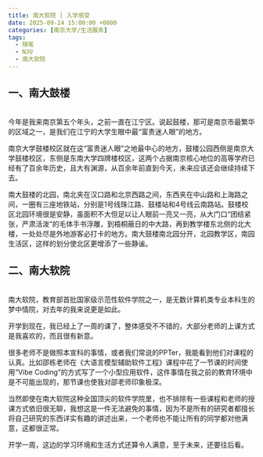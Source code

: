 ```yaml
---
title: 南大软院 | 入学感受
date: 2025-09-24 15:00:00 +0800
categories: [南京大学/生活服务]
tags: 
  - 随笔
  - NJU
  - 南大软院
---
```


## 一、南大鼓楼
<br>
今年是我来南京第五个年头，之前一直在江宁区。说起鼓楼，那可是南京市最繁华的区域之一，是我们在江宁的大学生眼中最“富贵迷人眼”的地方。


南京大学鼓楼校区就在这“富贵迷人眼”之地最中心的地方，鼓楼公园西侧是南京大学鼓楼校区，东侧是东南大学四牌楼校区，这两个占据南京核心地位的高等学府已经有了百余年历史，且大有渊源，从百余年前直到今天，未来应该还会继续持续下去。


南大鼓楼的北园，南北夹在汉口路和北京西路之间，东西夹在中山路和上海路之间，一圈有三座地铁站，分别是1号线珠江路、鼓楼站和4号线云南路站。鼓楼校区北园环境很是安静，虽面积不大但足以让人眼前一亮又一亮，从大门口“团结紧张，严肃活泼”的毛体手书浮雕，到梧桐蔽日的中大路，再到教学楼东北侧的北大楼，一处处尽是外地游客必打卡的地方。南大鼓楼南北园分开，北园教学区，南园生活区，这样的划分使北区更增添了一些静谧。

## 二、南大软院
<br>
南大软院，教育部首批国家级示范性软件学院之一，是无数计算机类专业本科生的梦中情院，对去年的我来说更是如此。


开学到现在，我已经上了一周的课了，整体感受不不错的，大部分老师的上课方式是我喜欢的，而且很有新意。

很多老师不是做照本宣科的事情，或者我们常说的PPTer，我能看到他们对课程的认真。比如邵栋老师在《大语言模型辅助软件工程》课程中花了一节课的时间使用“Vibe Coding”的方式写了一个小型应用软件，这件事情在我之前的教育环境中是不可能出现的，那节课也使我对邵老师印象极深。


当然即使在南大软院这种全国顶尖的软件学院里，也不排除有一些课程和老师的授课方式依旧很无聊，我想这是一件无法避免的事情，因为不是所有的研究者都擅长将自己研究的东西详实有趣的讲述出来，一个老师也不能让所有的同学都对他满意，这都很正常。


开学一周，这边的学习环境和生活方式还算令人满意，至于未来，还要往后看。




